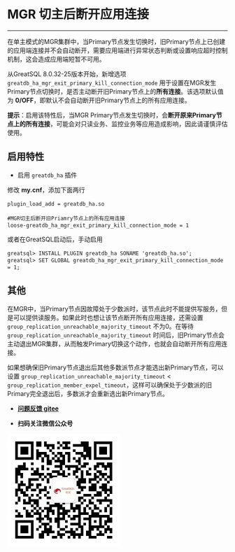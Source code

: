 # MGR 切主后断开应用连接
---

在单主模式的MGR集群中，当Primary节点发生切换时，旧Primary节点上已创建的应用端连接并不会自动断开，需要应用端进行异常状态判断或设置响应超时控制机制，这会造成应用端短暂不可用。

从GreatSQL 8.0.32-25版本开始，新增选项 `greatdb_ha_mgr_exit_primary_kill_connection_mode` 用于设置在MGR发生Primary节点切换时，是否主动断开旧Primary节点上的**所有连接**。该选项默认值为 **0/OFF**，即默认不会自动断开旧Primary节点上的所有应用连接。

**提示**：启用该特性后，当MGR Primary节点发生切换时，会**断开原来Primary节点上的所有连接**，可能会对只读业务、监控业务等应用造成影响，因此请谨慎评估使用。

## 启用特性

- 启用 `greatdb_ha` 插件

修改 **my.cnf**，添加下面两行

```
plugin_load_add = greatdb_ha.so

#MGR切主后断开旧Priamry节点上的所有应用连接
loose-greatdb_ha_mgr_exit_primary_kill_connection_mode = 1
```

或者在GreatSQL启动后，手动启用

```
greatsql> INSTALL PLUGIN greatdb_ha SONAME 'greatdb_ha.so';
greatsql> SET GLOBAL greatdb_ha_mgr_exit_primary_kill_connection_mode = 1;
```

## 其他

在MGR中，当Primary节点因故障处于少数派时，该节点此时不能提供写服务，但是可以提供读服务。如果此时也想让该节点断开所有应用连接，还需设置 `group_replication_unreachable_majority_timeout` 不为0。在等待 `group_replication_unreachable_majority_timeout` 时间后，旧Primary节点会主动退出MGR集群，从而触发Primary切换这个动作，也就会自动断开所有应用连接。

如果想确保旧Primary节点退出后其他多数派节点才能选出新Primary节点，可以设置 `group_replication_unreachable_majority_timeout` < `group_replication_member_expel_timeout`，这样可以确保处于少数派的旧Primary完全退出后，多数派才会重新选出新Primary节点。





- **[问题反馈 gitee](https://gitee.com/GreatSQL/GreatSQL-Manual/issues)**

- **扫码关注微信公众号**

![greatsql-wx](../greatsql-wx.jpg)
